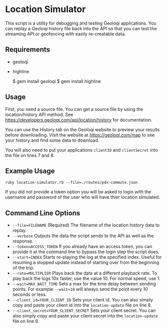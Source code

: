 Location Simulator
==================

This script is a utility for debugging and testing Geoloqi applications. You can replay a Geoloqi history file
back into the API so that you can test the streaming API or geofencing with easily re-creatable data.

Requirements
------------

- geoloqi
- highline

    $ gem install geoloqi
    $ gem install highline

Usage
-----

First, you need a source file. You can get a source file by using the location/history API method.
See https://developers.geoloqi.com/api/location/history for documentation.

You can use the History tab on the Geoloqi website to preview your results before downloading. Visit
the website at https://geoloqi.com/map to see your history and find some data to download.

You will also need to put your applications `clientID` and `clientSecret` into the file on lines 7 and 8.

Example Usage
-------------

`ruby location-simulator.rb --file=./routes/pdx-commute.json`

If you did not provide a token option you will be asked to login with the username and password of the user who will have thier location simulated.

Command Line Options
--------------------

* `--file=FILENAME` (Required) The filename of the location history data to replay.
* `--verbose` Outputs the data the script sends to the API as well as the response.
* `--token=ACCESS_TOKEN` If you already have an access token, you can provide it at the command line to bypass the login step the script does.
* `--start=INDEX` Starts re-playing the log at the specified index. Useful for resuming a stopped update instead of starting over from the beginning of the trip.
* `--rate=MULTIPLIER` Plays back the data at a different playback rate. To play back the logs 10x faster, use the value 10. For normal speed, use 1.
* `--wait=MAX_WAIT_TIME` Sets a max for the time delay between sending points. For example `--wait=10` will always send the point every 10 seconds or less.
* `--client_id=YOUR_CLIENT_ID` Sets your client id. You can also simply copy and paste your client id into the `location-update` file on line 8.
* `--client_secret=YOUR_CLIENT_SECRET` Sets your client secret. You can also simply copy and paste your client secret into the `location-update` file on line 9.

